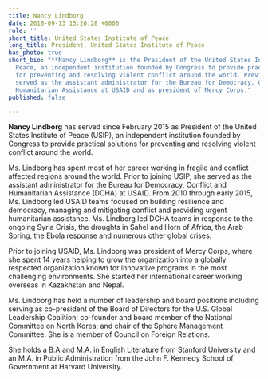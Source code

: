 ```yaml
---
title: Nancy Lindborg
date: 2018-09-13 15:20:28 +0000
role: ''
short_title: United States Institute of Peace
long_title: President, United States Institute of Peace
has_photo: true
short_bio: "**Nancy Lindborg** is the President of the United States Institute of
  Peace, an independent institution founded by Congress to provide practical solutions
  for preventing and resolving violent conflict around the world. Previously, she
  served as the assistant administrator for the Bureau for Democracy, Conflict and
  Humanitarian Assistance at USAID and as president of Mercy Corps."
published: false

---
```

**Nancy Lindborg** has served since February 2015 as President of the United States Institute of Peace (USIP), an independent institution founded by Congress to provide practical solutions for preventing and resolving violent conflict around the world.  
  
Ms. Lindborg has spent most of her career working in fragile and conflict affected regions around the world. Prior to joining USIP, she served as the assistant administrator for the Bureau for Democracy, Conflict and Humanitarian Assistance (DCHA) at USAID. From 2010 through early 2015, Ms. Lindborg led USAID teams focused on building resilience and democracy, managing and mitigating conflict and providing urgent humanitarian assistance. Ms. Lindborg led DCHA teams in response to the ongoing Syria Crisis, the droughts in Sahel and Horn of Africa, the Arab Spring, the Ebola response and numerous other global crises.  
  
Prior to joining USAID, Ms. Lindborg was president of Mercy Corps, where she spent 14 years helping to grow the organization into a globally respected organization known for innovative programs in the most challenging environments. She started her international career working overseas in Kazakhstan and Nepal.  
  
Ms. Lindborg has held a number of leadership and board positions including serving as co-president of the Board of Directors for the U.S. Global Leadership Coalition; co-founder and board member of the National Committee on North Korea; and chair of the Sphere Management Committee. She is a member of Council on Foreign Relations.  
  
She holds a B.A and M.A. in English Literature from Stanford University and an M.A. in Public Administration from the John F. Kennedy School of Government at Harvard University.